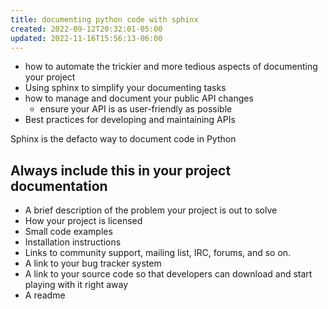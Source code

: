 ```yaml
---
title: documenting python code with sphinx
created: 2022-09-12T20:32:01-05:00
updated: 2022-11-16T15:56:13-06:00
---
```


- how to automate the trickier and more tedious aspects of documenting your project
- Using sphinx to simplify your documenting tasks
- how to manage and document your public API changes
	- ensure your API is as user-friendly as possible
- Best practices for developing and maintaining APIs

Sphinx is the defacto way to document code in Python

## Always include this in your project documentation
- A brief description of the problem your project is out to solve
- How your project is licensed
- Small code examples 
- Installation instructions
- Links to community support, mailing list, IRC, forums, and so on.
- A link to your bug tracker system
- A link to your source code so that developers can download and start playing with it right away
- A readme

